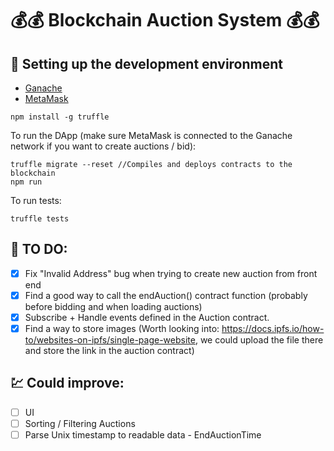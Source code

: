 # :moneybag::moneybag: Blockchain Auction System :moneybag::moneybag:

## :hammer: Setting up the development environment

- [Ganache](https://trufflesuite.com/ganache)
- [MetaMask](https://metamask.io/)
 
```
npm install -g truffle
```

To run the DApp (make sure MetaMask is connected to the Ganache network if you want to create auctions / bid):
```
truffle migrate --reset //Compiles and deploys contracts to the blockchain
npm run 
```

To run tests:
```
truffle tests
```

## :notebook: TO DO: 
- [x] Fix "Invalid Address" bug when trying to create new auction from front end
- [x] Find a good way to call the endAuction() contract function (probably before bidding and when loading auctions)
- [x] Subscribe + Handle events defined in the Auction contract.
- [x] Find a way to store images (Worth looking into: https://docs.ipfs.io/how-to/websites-on-ipfs/single-page-website, we could upload the file there and store the link in the auction contract)

## :chart: Could improve:
- [ ] UI
- [ ] Sorting / Filtering Auctions
- [ ] Parse Unix timestamp to readable data - EndAuctionTime

